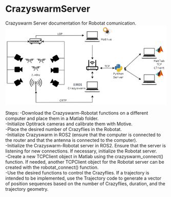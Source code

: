 # CrazyswarmServer
Crazyswarm Server documentation for Robotat comunication.
![Crazyswarm-Robotat comunication.](https://github.com/JulioAv/CrazyswarmServer/blob/main/Conexiones.png)

Steps:
-Download the Crazyswarm-Robotat functions on a different computer and place them in a Matlab folder.<br />
-Initialize Optitrack cameras and calibrate them with Motive.<br />
-Place the desired number of Crazyflies in the Robotat.<br />
-Initialize Crazyswarm in ROS2 (ensure that the computer is connected to the router and that the antenna is connected to the computer).<br />
-Initialize the Crazyswarm-Robotat server in ROS2. Ensure that the server is listening for new connections. If necessary, initialize the Robotat server.<br />
-Create a new TCPClient object in Matlab using the crazyswarm_connect() function. If needed, another TCPClient object for the Robotat server can be created with the robotat_connect() function.<br />
-Use the desired functions to control the Crazyflies. If a trajectory is intended to be implemented, use the Trajectory code to generate a vector of position sequences based on the number of Crazyflies, duration, and the trajectory geometry.<br />
